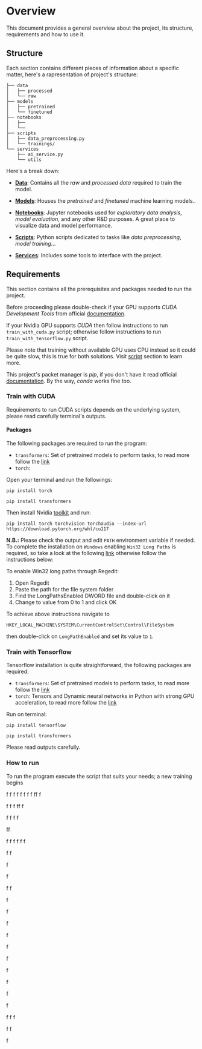 # Overview

This document provides a general overview about the project, its structure, requirements and how to use it.

## Structure

Each section contains different pieces of information about a specific matter, here's a rapresentation of project's structure:

```
├── data
│   ├── processed
│   └── raw 
├── models
│   ├── pretrained
│   └── finetuned
├── notebooks
│   ├── 
│   └── 
├── scripts
│   ├── data_preprocessing.py
│   └── trainings/
└── services
    ├── ai_service.py
    └── utils
```

Here's a break down:

* **[Data](./data/README.md)**: Contains all the _raw_ and _processed data_ required to train the model.


* **[Models](./models/README.md)**: Houses the _pretrained_ and _finetuned_ machine learning models..


* **[Notebooks](./notebooks/README.md)**: Jupyter notebooks used for _exploratory data analysis_, _model evaluation_, and any other R&D purposes. A great place to visualize data and model performance.


* **[Scripts](./scripts/README.md)**: Python scripts dedicated to tasks like _data preprocessing_, _model training_...


* **[Services](./services/README.md)**: Includes some tools to interface with the project.



##  Requirements

This section contains all the prerequisites and packages needed to run the project. 

Before proceeding please double-check if your GPU supports _CUDA Development Tools_ from official [documentation](https://docs.nvidia.com/cuda/cuda-installation-guide-microsoft-windows/index.html#:~:text=You%20can%20verify%20that%20you,that%20GPU%20is%20CUDA%2Dcapable.).

If your Nvidia GPU supports _CUDA_ then follow instructions to run `train_with_cuda.py` script; otherwise follow instructions to run `train_with_tensorflow.py` script.

Please note that training without available GPU uses CPU instead so it could be quite slow, this is true for both solutions. Visit [script](./scripts/README.md) section to learn more.

This project's packet manager is _pip_, if you don't have it read official [documentation](https://pip.pypa.io/en/stable/installation/). By the way, _conda_ works fine too.

### Train with CUDA

Requirements to run CUDA scripts depends on the underlying system, please read carefully terminal's outputs.

#### Packages

The following packages are required to run the program:

- `transformers`: Set of pretrained models to perform tasks, to read more follow the [link](https://pypi.org/project/transformers/)
- `torch`:  

Open your terminal and run the followings:

```
pip install torch

pip install transformers
```

Then install Nvidia [toolkit](https://developer.nvidia.com/cuda-downloads?target_os=Windows&target_arch=x86_64&target_version=Server2022&target_type=exe_local) and run:

```
pip install torch torchvision torchaudio --index-url https://download.pytorch.org/whl/cu117
```

**N.B.:** Please check the output and edit `PATH` environment variable if needed. To complete the installation on `Windows` enabling `Win32 Long Paths` is required, so take a look at the following [link](https://www.thewindowsclub.com/how-to-enable-or-disable-win32-long-paths-in-windows-11-10?utm_content=cmp-true) otherwise follow the instructions below:

To enable Win32 long paths through Regedit:

1. Open Regedit
2. Paste the path for the file system folder
3. Find the LongPathsEnabled DWORD file and double-click on it
4. Change to value from 0 to 1 and click OK

To achieve above instructions navigate to 

`HKEY_LOCAL_MACHINE\SYSTEM\CurrentControlSet\Control\FileSystem` 

then double-click on `LongPathEnabled` and set its value to `1`.

### Train with Tensorflow

Tensorflow installation is quite straightforward, the following packages are required:

- `transformers`: Set of pretrained models to perform tasks, to read more follow the [link](https://pypi.org/project/transformers/)
- `torch`:  Tensors and Dynamic neural networks in Python with strong GPU acceleration, to read more follow the [link](https://pypi.org/project/torch/)

Run on terminal:

```
pip install tensorflow

pip install transformers
```

Please read outputs carefully.

### How to run

To run the program execute the script that suits your needs; a new training begins

f
f
f
f
f
f
f
f
ff
f

f
f
f
ff
f


f
f
f
f

ff


f
f
f
f
f
f

f
f

f

f

f
f

f


f

f

f

f

f

f


f

f

f


f
f
f

f
f


f































